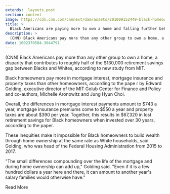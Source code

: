 ```yaml
--- 
extends: _layouts.post 
section: content 
image: https://cdn.cnn.com/cnnnext/dam/assets/201009152449-black-homeownership-costs-restricted-super-tease.jpg 
title: > 
  Black Americans are paying more to own a home and falling further behind 
description: > 
  (CNN) Black Americans pay more than any other group to own a home, a disparity that contributes to roughly half of the $130,000 retirement savings gap between Blacks and Whites, according to new study from MIT.Black homeowners pay more in mortgage interest, mortgage insurance and property taxes than other homeowners, according to the pape r by Edward Golding, executive director of the MIT Golub Center for Finance and Policy and co-authors, Michelle Aronowitz and Jung Hyun Choi.Overall, the differences in mortgage interest payments amount to $743 a year, mortgage insurance premiums come to $550 a year and property taxes are about $390 per year.Together, this results in $67,320 in lost retirement savings for Black homeowners when invested over 30 years, according to the paper.These inequities make it impossible for Black homeowners to build wealth through home ownership at the same rate as White households, said Golding, who was head of the Federal Housing Administration from 2015 to 2017. 
date: 1602370584.3044791 
--- 
```

(CNN) Black Americans pay more than any other group to own a home, a disparity that contributes to roughly half of the $130,000 retirement savings gap between Blacks and Whites, according to new study from MIT.

Black homeowners pay more in mortgage interest, mortgage insurance and property taxes than other homeowners, according to the pape r by Edward Golding, executive director of the MIT Golub Center for Finance and Policy and co-authors, Michelle Aronowitz and Jung Hyun Choi.

Overall, the differences in mortgage interest payments amount to $743 a year, mortgage insurance premiums come to $550 a year and property taxes are about $390 per year. Together, this results in $67,320 in lost retirement savings for Black homeowners when invested over 30 years, according to the paper.

These inequities make it impossible for Black homeowners to build wealth through home ownership at the same rate as White households, said Golding, who was head of the Federal Housing Administration from 2015 to 2017.

"The small differences compounding over the life of the mortgage and during home ownership can add up," Golding said. "Even if it is a few hundred dollars a year here and there, it can amount to another year's salary families would otherwise have."

Read More